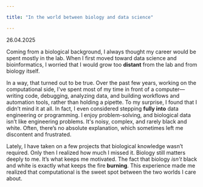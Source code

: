 ```yaml
---

title: "In the world between biology and data science"

---
```

26.04.2025

Coming from a biological background, I always thought my career would be spent mostly in the lab. When I first moved toward data science and bioinformatics, I worried that I would grow too **distant** from the lab and from biology itself.

In a way, that turned out to be true. Over the past few years, working on the computational side, I've spent most of my time in front of a computer—writing code, debugging, analyzing data, and building workflows and automation tools, rather than holding a pipette. To my surprise, I found that I didn’t mind it at all. In fact, I even considered stepping **fully into** data engineering or programming. I enjoy problem-solving, and biological data isn’t like engineering problems. It's noisy, complex, and rarely black and white. Often, there’s no absolute explanation, which sometimes left me discontent and frustrated. 

Lately, I have taken on a few projects that biological knowledge wasn’t required. Only then I realized how much I missed it. Biology still matters deeply to me. It’s what keeps me motivated. The fact that biology *isn’t* black and white is exactly what keeps the fire **burning**. This experience made me realized that computational is the sweet spot between the two worlds I care about. 
